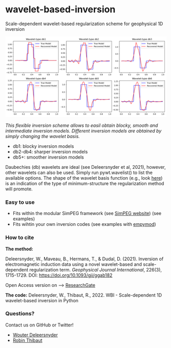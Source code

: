 # wavelet-based-inversion
Scale-dependent wavelet-based regularization scheme for geophysical 1D  inversion

![Ensemble of inversion models](https://github.com/WouterDls/1D-wavelet-based-inversion/blob/main/Ensemble.png)

*This flexible inversion scheme allows to easil obtain blocky, smooth and intermediate inversion models. 
Different inversion models are obtained by simply changing the wavelet basis.*
- db1: blocky inversion models
- db2-db4: sharper inversion models
- db5+: smoother inversion models 

Daubechies (db) wavelets are ideal (see Deleersnyder et al, 2021), however, other wavelets can also be used. Simply run pywt.wavelist() to list the available options. The shape of the wavelet basis function (e.g., look [here](http://wavelets.pybytes.com/)) is an indication of the type of minimum-structure the regularization method will promote.
### Easy to use
- Fits within the modular SimPEG framework (see [SimPEG website](https://simpeg.xyz/)) (see examples)
- Fits wihtin your own inversion codes (see examples with [empymod](https://empymod.emsig.xyz/en/stable/))

### How to cite
**The method:**

Deleersnyder, W., Maveau, B., Hermans, T., & Dudal, D. (2021). Inversion of electromagnetic induction data using a novel wavelet-based and scale-dependent regularization term. _Geophysical Journal International_, 226(3), 1715-1729.  DOI: https://doi.org/10.1093/gji/ggab182

Open Access version on --> [ResearchGate](https://www.researchgate.net/publication/351407378_Inversion_of_electromagnetic_induction_data_using_a_novel_wavelet-based_and_scale-dependent_regularization_term)

**The code:**
Deleersnyder, W., Thibaut, R., 2022. WBI - Scale-dependent 1D wavelet-based inversion in Python
### Questions?
Contact us on GitHub or Twitter!
- [Wouter Deleersnyder](https://twitter.com/wouterdls)
- [Robin Thibaut](https://twitter.com/RobinThibaut)